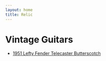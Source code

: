 ```yaml
---
layout: home
title: Relic
---
```



# Vintage Guitars
* [1951 Lefty Fender Telecaster Butterscotch](albums/51Telecaster.html)
